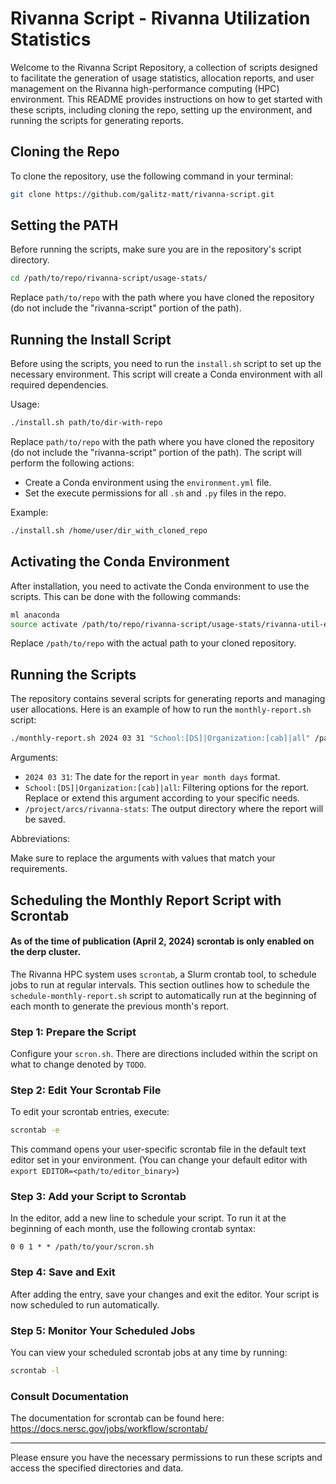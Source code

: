 # Rivanna Script - Rivanna Utilization Statistics

Welcome to the Rivanna Script Repository, a collection of scripts designed to facilitate the generation of usage statistics, allocation reports, and user management on the Rivanna high-performance computing (HPC) environment. This README provides instructions on how to get started with these scripts, including cloning the repo, setting up the environment, and running the scripts for generating reports.

## Cloning the Repo

To clone the repository, use the following command in your terminal:

```bash
git clone https://github.com/galitz-matt/rivanna-script.git
```

## Setting the PATH

Before running the scripts, make sure you are in the repository's script directory. 

```bash
cd /path/to/repo/rivanna-script/usage-stats/
```
Replace `path/to/repo` with the path where you have cloned the repository (do not include the "rivanna-script" portion of the path). 

## Running the Install Script

Before using the scripts, you need to run the `install.sh` script to set up the necessary environment. This script will create a Conda environment with all required dependencies.

Usage:

```bash
./install.sh path/to/dir-with-repo
```

Replace `path/to/repo` with the path where you have cloned the repository (do not include the "rivanna-script" portion of the path). The script will perform the following actions:

- Create a Conda environment using the `environment.yml` file.
- Set the execute permissions for all `.sh` and `.py` files in the repo.

Example:

```bash
./install.sh /home/user/dir_with_cloned_repo
```

## Activating the Conda Environment

After installation, you need to activate the Conda environment to use the scripts. This can be done with the following commands:

```bash
ml anaconda
source activate /path/to/repo/rivanna-script/usage-stats/rivanna-util-env
```

Replace `/path/to/repo` with the actual path to your cloned repository.

## Running the Scripts

The repository contains several scripts for generating reports and managing user allocations. Here is an example of how to run the `monthly-report.sh` script:

```bash
./monthly-report.sh 2024 03 31 "School:[DS]|Organization:[cab]|all" /path/to/output/dir
```

Arguments:
- `2024 03 31`: The date for the report in `year month days` format.
- `School:[DS]|Organization:[cab]|all`: Filtering options for the report. Replace or extend this argument according to your specific needs.
- `/project/arcs/rivanna-stats`: The output directory where the report will be saved.

Abbreviations:


Make sure to replace the arguments with values that match your requirements.

## Scheduling the Monthly Report Script with Scrontab
#### As of the time of publication (April 2, 2024) scrontab is only enabled on the derp cluster.
The Rivanna HPC system uses `scrontab`, a Slurm crontab tool, to schedule jobs to run at regular intervals. This section outlines how to schedule the `schedule-monthly-report.sh` script to automatically run at the beginning of each month to generate the previous month's report.

### Step 1: Prepare the Script
Configure your `scron.sh`. There are directions included within the script on what to change denoted by `TODO`.

### Step 2: Edit Your Scrontab File
To edit your scrontab entries, execute:
```bash
scrontab -e
```
This command opens your user-specific scrontab file in the default text editor set in your environment. (You can change your default editor with `export EDITOR=<path/to/editor_binary>`)

### Step 3: Add your Script to Scrontab
In the editor, add a new line to schedule your script. To run it at the beginning of each month, use the following crontab syntax:
```
0 0 1 * * /path/to/your/scron.sh
```

### Step 4: Save and Exit
After adding the entry, save your changes and exit the editor. Your script is now scheduled to run automatically.

### Step 5: Monitor Your Scheduled Jobs
You can view your scheduled scrontab jobs at any time by running:
```bash
scrontab -l
```

### Consult Documentation
The documentation for scrontab can be found here: https://docs.nersc.gov/jobs/workflow/scrontab/

---

Please ensure you have the necessary permissions to run these scripts and access the specified directories and data.
